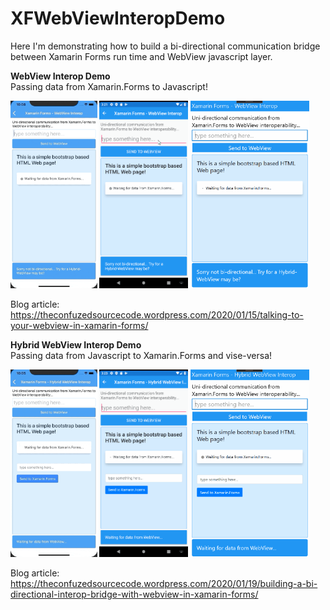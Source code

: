 # XFWebViewInteropDemo
Here I'm demonstrating how to build a bi-directional communication bridge between Xamarin Forms run time and WebView javascript layer. 

**WebView Interop Demo** <br />
Passing data from Xamarin.Forms to Javascript!

<img src="/screenshots/XFWebViewInteropIos.gif" height="300"/> <img src="/screenshots/XFWebViewInteropAndroid.gif" height="300"/> <img src="/screenshots/XFWebViewInteropWindows.gif" height="300"/>

Blog article: https://theconfuzedsourcecode.wordpress.com/2020/01/15/talking-to-your-webview-in-xamarin-forms/


**Hybrid WebView Interop Demo** <br />
Passing data from Javascript to Xamarin.Forms and vise-versa!

<img src="/screenshots/XFHybridWebViewInteropIos.gif" height="300"/> <img src="/screenshots/XFHybridWebViewInteropAndroid.gif" height="300"/> <img src="/screenshots/XFHybridWebViewInteropWindows.gif" height="300"/>

Blog article: https://theconfuzedsourcecode.wordpress.com/2020/01/19/building-a-bi-directional-interop-bridge-with-webview-in-xamarin-forms/
